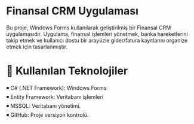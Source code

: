 # Finansal CRM Uygulaması

Bu proje, Windows Forms kullanılarak geliştirilmiş bir Finansal CRM uygulamasıdır. Uygulama, finansal işlemleri yönetmek, banka hareketlerini takip etmek ve kullanıcı dostu bir arayüzle gider/fatura kayıtlarını organize etmek için tasarlanmıştır. 

# 🔨  Kullanılan Teknolojiler
◾ C# (.NET Framework): Windows Forms   
◾ Entity Framework: Veritabanı işlemleri   
◾ MSSQL: Veritabanı yönetimi.   
◾ GitHub: Proje versiyon kontrolü.  

